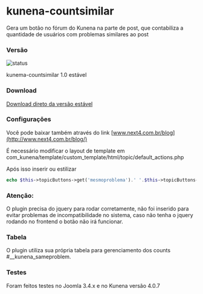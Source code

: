 # kunena-countsimilar
Gera um botão no fórum do Kunena na parte de post, que contabiliza a quantidade de usuários com problemas similares ao post

### Versão 
![status](https://api.travis-ci.org/androidealp/kunena-countsimilar.svg?branch=master)

kunema-countsimilar 1.0 estável 

### Download
[Download direto da versão estável](https://github.com/androidealp/kunema-countsimilar/blob/master/countsimilar.zip?raw=true)

### Configurações

Você pode baixar também através do link [www.next4.com.br/blog](http://www.next4.com.br/blog/) 

É necessário modificar o layout de template em com_kunena/template/custom_template/html/topic/default_actions.php

Após isso inserir ou estilizar

```php
echo $this->topicButtons->get('mesmoproblema').' '.$this->topicButtons->get('countmesmoproblema');
```

### Atenção:

O plugin precisa do jquery para rodar corretamente, não foi inserido para evitar problemas de incompatibilidade no sistema, caso não tenha o jquery rodando no frontend o botão não irá funcionar.

### Tabela

O plugin utiliza sua própria tabela para gerenciamento dos counts #__kunena_sameproblem.

### Testes

Foram feitos testes no Joomla 3.4.x e no Kunena versão 4.0.7
